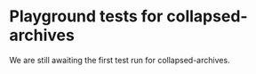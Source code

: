 # Playground tests for collapsed-archives
We are still awaiting the first test run for collapsed-archives.
